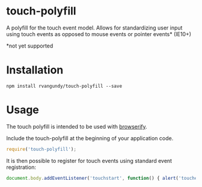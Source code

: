 # touch-polyfill

A polyfill for the touch event model. Allows for standardizing user input using touch events as opposed to mouse events or pointer events* (IE10+)

*not yet supported

# Installation

```
npm install rvangundy/touch-polyfill --save
```

# Usage

The touch polyfill is intended to be used with [browserify](https://github.com/substack/node-browserify).

Include the touch-polyfill at the beginning of your application code.

```javascript
require('touch-polyfill');
```

It is then possible to register for touch events using standard event registration:

```javascript
document.body.addEventListener('touchstart', function() { alert('touched!'); });
```
